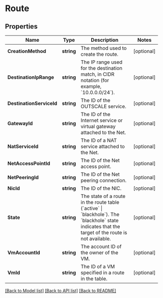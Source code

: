 # Route

## Properties

Name | Type | Description | Notes
------------ | ------------- | ------------- | -------------
**CreationMethod** | **string** | The method used to create the route. | [optional] 
**DestinationIpRange** | **string** | The IP range used for the destination match, in CIDR notation (for example, &#x60;10.0.0.0/24&#x60;). | [optional] 
**DestinationServiceId** | **string** | The ID of the OUTSCALE service. | [optional] 
**GatewayId** | **string** | The ID of the Internet service or virtual gateway attached to the Net. | [optional] 
**NatServiceId** | **string** | The ID of a NAT service attached to the Net. | [optional] 
**NetAccessPointId** | **string** | The ID of the Net access point. | [optional] 
**NetPeeringId** | **string** | The ID of the Net peering connection. | [optional] 
**NicId** | **string** | The ID of the NIC. | [optional] 
**State** | **string** | The state of a route in the route table (&#x60;active&#x60; \\| &#x60;blackhole&#x60;). The &#x60;blackhole&#x60; state indicates that the target of the route is not available. | [optional] 
**VmAccountId** | **string** | The account ID of the owner of the VM. | [optional] 
**VmId** | **string** | The ID of a VM specified in a route in the table. | [optional] 

[[Back to Model list]](../README.md#documentation-for-models) [[Back to API list]](../README.md#documentation-for-api-endpoints) [[Back to README]](../README.md)


